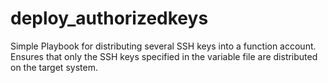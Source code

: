 # deploy_authorizedkeys
Simple Playbook for distributing several SSH keys into a function account.
Ensures that only the SSH keys specified in the variable file are distributed on the target system.
